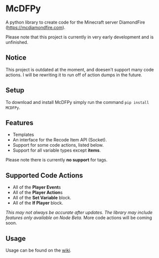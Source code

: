 # McDFPy
 A python library to create code for the Minecraft server DiamondFire (https://mcdiamondfire.com).

Please note that this project is currently in very early development and is unfinished.
## Notice
This project is outdated at the moment, and doesen't support many code actions. I will be rewriting it to run off of action dumps in the future.

## Setup
To download and install McDFPy simply run the command `pip install MCDFPy`.

## Features

- Templates
- An interface for the Recode Item API (Socket).
- Support for some code actions, listed below.
- Support for all variable types except **items**.

Please note there is currently **no support** for tags.

## Supported Code Actions

- All of the **Player Event**s
- All of the **Player Action**s
- All of the **Set Variable** block.
- All of the **If Player** block.

*This may not always be accurate after updates. The library may include features only available on Node Beta.* More code actions will be coming soon.

## Usage
Usage can be found on the [wiki](https://github.com/AlignedCookie88/McDFPy/wiki).
